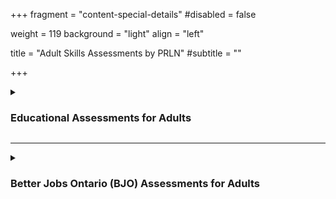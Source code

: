 +++
fragment = "content-special-details"
#disabled = false

weight = 119
background = "light"
align = "left"

title = "Adult Skills Assessments by PRLN"
#subtitle = ""

+++
<details>
    
<summary>
    
### Educational Assessments for Adults

</summary>

Educational Assessments for adults (18+) are often the first step on the path to employment, higher level training, post-secondary education, high school diplomas (or equivalencies) and independence.
  
#### An Educational Assessment:
- identifies your skill levels in reading, writing and math
- provides a report that includes details about your current skill levels 
- can be used to support Ontario Disability Support Program (ODSP) applications
- provides a referral to the best local program to meet your goals
#### Cost:
- $130  
- **Free** for individuals receiving Ontario Works (OW) support
#### Time: 
- 1 hour appointment needed
#### Where: 
- Available at multiple locations across the region
- [Contact us](/about/contact/) to book your appointment!

</details>
  
***
  
<details>
    
<summary>
    
### Better Jobs Ontario (BJO) Assessments for Adults

</summary>
  
Better Jobs Ontario (BJO) Assessments for adults (18+) support jobseekers on their path to better employment through skills upgrading, higher level training, post-secondary education and high school diplomas (or equivalencies).
  
#### A BJO Assessment:
- identifies your skill levels in each of Canada’s [Skills for Success](https://www.canada.ca/en/services/jobs/training/initiatives/skills-success/understanding-individuals.html) areas 
- compares your skill levels now with the skill levels needed for your employment goal
- identifies your training needs based on your employment goals
- provides a report that includes a step by step training plan for all of your skills upgrading & training needs 
- can be used to support Better Jobs Ontario (BJO) applications
- provides referrals to the best local programs to meet your goals

#### Cost:
- $275 
  
#### Time: 
- 1.5 hour appointment needed
  
#### Where: 
- Available at multiple locations across the region
- [Contact us](/about/contact/) to book your appointment!

</details>
